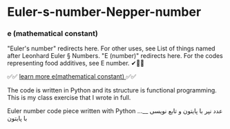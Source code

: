 

# Euler-s-number-Nepper-number

### e (mathematical constant)
 "Euler's number" redirects here. For other uses, see List of things named after Leonhard Euler § Numbers.
"E (number)" redirects here. For the codes representing food additives, see E number.
✔🎉🎉
          
          
✅✅ [learn more e(mathematical constant) ](https://en.wikipedia.org/wiki/E_(mathematical_constant)) ✅✅

The code is written in Python and its structure is functional programming.
This is my class exercise that I wrote in full.

Euler number code piece written with Python ...__ عدد نپر با پایتون و تابع نویسی با پایتون


